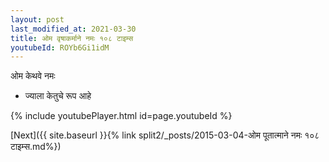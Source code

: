 ```yaml
---
layout: post
last_modified_at: 2021-03-30
title: ओम वृषाकर्माने नमः १०८ टाइम्स
youtubeId: ROYb6Gi1idM
---
```

 
 
 ओम केथवे नमः  
 
 -  ज्याला केतुचे रूप आहे 
 
  
 
  
 
 
 
 
 
 


{% include youtubePlayer.html id=page.youtubeId %}
 
[Next]({{ site.baseurl }}{% link  split2/_posts/2015-03-04-ओम पूतात्माने नमः १०८ टाइम्स.md%})
 

